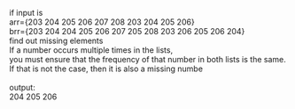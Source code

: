 if input is <br>
arr={203 204 205 206 207 208 203 204 205 206} <br>
brr={203 204 204 205 206 207 205 208 203 206 205 206 204} <br>
find out missing elements <br> If a number occurs multiple times in the lists,<br>
you must ensure that the frequency of that number in both lists is the same. <br>
If that is not the case, then it is also a missing numbe <br>
<br>
output:<br>
204 205 206
